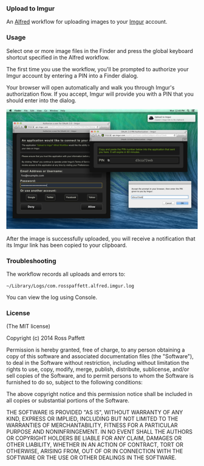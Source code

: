 ### Upload to Imgur

An [Alfred](http://www.alfredapp.com) workflow for uploading images to your [Imgur](http://imgur.com) account.

### Usage

Select one or more image files in the Finder and press the global keyboard shortcut specified in the Alfred workflow.

The first time you use the workflow, you'll be prompted to authorize your Imgur account by entering a PIN into a Finder dialog.

Your browser will open automatically and walk you through Imgur's authorization flow. If you accept, Imgur will provide you with a PIN that you should enter into the dialog.

![Authorization flow](assets/authorization-flow.jpg)

After the image is successfully uploaded, you will receive a notification that its Imgur link has been copied to your clipboard.

### Troubleshooting

The workflow records all uploads and errors to:

    ~/Library/Logs/com.rosspaffett.alfred.imgur.log

You can view the log using Console.

### License

(The MIT license)

Copyright (c) 2014 Ross Paffett

Permission is hereby granted, free of charge, to any person obtaining a copy of this software and associated documentation files (the "Software"), to deal in the Software without restriction, including without limitation the rights to use, copy, modify, merge, publish, distribute, sublicense, and/or sell copies of the Software, and to permit persons to whom the Software is furnished to do so, subject to the following conditions:

The above copyright notice and this permission notice shall be included in all copies or substantial portions of the Software.

THE SOFTWARE IS PROVIDED "AS IS", WITHOUT WARRANTY OF ANY KIND, EXPRESS OR IMPLIED, INCLUDING BUT NOT LIMITED TO THE WARRANTIES OF MERCHANTABILITY, FITNESS FOR A PARTICULAR PURPOSE AND NONINFRINGEMENT. IN NO EVENT SHALL THE AUTHORS OR COPYRIGHT HOLDERS BE LIABLE FOR ANY CLAIM, DAMAGES OR OTHER LIABILITY, WHETHER IN AN ACTION OF CONTRACT, TORT OR OTHERWISE, ARISING FROM, OUT OF OR IN CONNECTION WITH THE SOFTWARE OR THE USE OR OTHER DEALINGS IN THE SOFTWARE.

